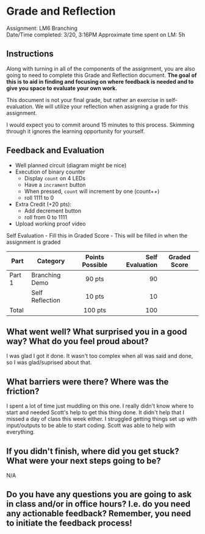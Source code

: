 # Grade and Reflection
Assignment: LM6 Branching    
Date/Time completed:   3/20, 3:16PM
Approximate time spent on LM: 5h 

## Instructions
Along with turning in all of the components of the assignment, you are also going to need to complete this Grade and Reflection document. **The goal of this is to aid in finding and focusing on where feedback is needed and to give you space to evaluate your own work.**

This document is not your final grade, but rather an exercise in self-evaluation. We will utilize your reflection when assigning a grade for this assignment.

I would expect you to commit around 15 minutes to this process. Skimming through it ignores the learning opportunity for yourself.

## Feedback and Evaluation

* Well planned circuit (diagram might be nice)
* Execution of binary counter
  * Display `count` on 4 LEDs
  * Have a `incrament` button
  * When pressed, `count` will increment by one (count++)
  * roll 1111 to 0 
* Extra Credit (+20 pts):
  * Add decrement button
  * roll from 0 to 1111
* Upload working proof video

Self Evaluation - Fill this in
Graded Score - This will be filled in when the assignment is graded

| Part   | Category                 | Points Possible | Self Evaluation | Graded Score |
| -------|--------------------------|:---------------:|----------------:|--------------|
| Part 1 | Branching Demo           |         90 pts  |       90          |              |
|        | Self Reflection          |         10 pts  |          10       |              |
| Total  |                          |        100 pts  |        100         |              |


## What went well? What surprised you in a good way? What do you feel proud about?
I was glad I got it done. It wasn't too complex when all was said and done, so I was glad/suprised about that.
## What barriers were there? Where was the friction? 
I spent a lot of time just muddling on this one. I really didn't know where to start and needed Scott's help to get this thing done. 
It didn't help that I missed a day of class this week either. I struggled getting things set up with input/outputs to be able to start coding. Scott was able to help with everything.
## If you didn't finish, where did you get stuck? What were your next steps going to be?
N/A
## Do you have any questions you are going to ask in class and/or in office hours? I.e. do you need any actionable feedback? Remember, you need to initiate the feedback process!
